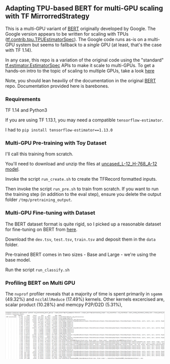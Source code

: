 ## Adapting TPU-based BERT for multi-GPU scaling with TF MirrorredStrategy 

This is a multi-GPU variant of [BERT](https://github.com/google-research/bert) originally developed by Google. The Google version appears to be written for scaling with TPUs ([tf.contrib.tpu.TPUEstimatorSpec](https://www.tensorflow.org/api_docs/python/tf/estimator/tpu/TPUEstimatorSpec)). The Google code runs as-is on a multi-GPU system but seems to fallback to a *single* GPU (at least, that's the case with TF 1.14).


In any case, this repo is a variation of the original code using the "standard" [tf.estimator.EstimatorSpec](https://www.tensorflow.org/api_docs/python/tf/estimator/EstimatorSpec) APIs to make it scale to multi-GPUs. To get a hands-on intro to the topic of scaling to multiple GPUs, take a look [here](https://github.com/shu-yusa/tensorflow-mirrored-strategy-sample)

Note, you should lean heaviliy of the documentation in the original [BERT](https://github.com/google-research/bert) repo. Documentation provided here is barebones. 

### Requirements
TF 1.14 and Python3

If you are using TF 1.13.1, you may need a compatible `tensorflow-estimator`.

I had to `pip install tensorflow-estimator==1.13.0`

### Multi-GPU Pre-training with Toy Dataset
I'll call this training from scratch. 

You'll need to download and unzip the files at [uncased_L-12_H-768_A-12 model](https://storage.googleapis.com/bert_models/2018_10_18/uncased_L-12_H-768_A-12.zip). 

Invoke the script `run_create.sh` to create the TFRecord formatted inputs.

Then invoke the script `run_pre.sh`  to train from scratch. If you want to run the training step (in addition to the eval step), ensure you delete the output folder `/tmp/pretraining_output`.

### Multi-GPU Fine-tuning with Dataset

The BERT dataset format is quite rigid, so I picked up a reasonable dataset for fine-tuning on BERT from [here](https://github.com/craic/bert_paper_classification). 

Download the `dev.tsv`, `test.tsv`, `train.tsv` and deposit them in the `data` folder. 

Pre-trained BERT comes in two sizes - Base and Large - we're using the base model.

Run the script `run_classify.sh`

### Profiling BERT on Multi GPU

The `nvprof` profiler reveals that a majority of time is spent primarily in `sgemm` (49.32%) and `ncclAllReduce` (17.49%) kernels. 
Other kernels excercised are, scalar product (10.28%) and  memcpy P2P/D2D (5.31%), 

<p float="left">
  <img src="/docs/nvprof.PNG" width="2000" />
</p>



